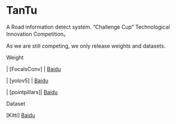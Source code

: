 # TanTu
 A Road information detect system. “Challenge Cup” Technological Innovation Competition。

As we are still competing, we only release weights and datasets.

Weight

| [FocalsConv]  | [Baidu](https://pan.baidu.com/s/1du32GUNDg3Mf1EuimiYmBg?pwd=cssj) 

| [yolov5]      | [Baidu](https://pan.baidu.com/s/1Lt4JoKkGugeaNOR_YLobKA?pwd=cssj) 

| [pointpillars]| [Baidu](https://drive.google.com/file/d/1wMxWTpU1qUoY3DsCH31WJmvJxcjFXKlm/view) 

Dataset

[Kitti] [Baidu](https://www.cvlibs.net/datasets/kitti/raw_data.php) 
